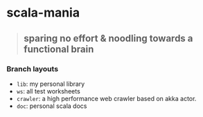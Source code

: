 # scala-mania

> ## sparing no effort &amp; noodling towards a functional brain



### Branch layouts

* `lib`: my personal library
* `ws`: all test worksheets
* `crawler`: a high performance web crawler based on akka actor. 
* `doc`: personal scala docs

